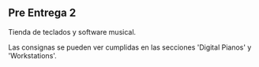 Pre Entrega 2
---
Tienda de teclados y software musical.

Las consignas se pueden ver cumplidas en las secciones 'Digital Pianos' y 'Workstations'.
